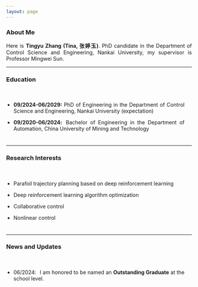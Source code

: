 ```yaml
---
layout: page
---
```


### About Me

<html>

<head>
<style>
p {
  text-align: justify;
}
span.thick {
  font-weight: bold;
}
</style>
</head>

<body>

<div>
  <p>Here is  <span class="thick">Tingyu Zhang (Tina, 张婷玉)</span>. PhD candidate in the Department of Control Science and Engineering, Nankai University, my supervisor is Professor Mingwei Sun.</p>
</div>
</body>
</html>

------

### Education

<style>
p {
  text-align: justify;
}
p.margin{
    margin-bottom: 5px;

}
span.thick {
  font-weight: bold;
}
ul {
  padding: 20px;
}
</style>

<body>
<ul>
<li><div><p class="margin"> <span class="thick">09/2024-06/2029:</span> PhD of Engineering in the Department of Control Science and Engineering, Nankai University (expectation)</p></div></li>
<li><div><p class="margin"> <span class="thick">09/2020-06/2024<h style="letter-spacing:10px">:</h></span>Bachelor of Engineering in the Department of Automation, China University of Mining and Technology </p></div></li>
</ul></body>


---

### Research Interests

<style>
p {
  text-align: justify;
}
p.margin{
    margin-bottom: 5px;

}
span.thick {
  font-weight: bold;
}
ul {
  padding: 20px;
}
</style>

<body>

<ul>
<li><div><p class="margin"> Parafoil trajectory planning based on deep reinforcement learning</p></div></li>
<li><div><p class="margin"> Deep reinforcement learning algorithm optimization</p></div></li>
<li><div><p class="margin"> Collaborative control</p></div></li>
<li><div><p class="margin"> Nonlinear control</p></div></li>
</ul></body>


---

### News and Updates

<style>
p {
  text-align: justify;
}
p.margin{
    margin-bottom: 3px;
}
span.thick {
  font-weight: bold;
}
ul {
  padding: 20px;
}
</style>
<body>

<ul>
    <li><div><p class="margin">06/2024<h style="letter-spacing:10px">:</h>I am honored to be named an <span class="thick">Outstanding Graduate</span> at the school level. </p></div></li>
</ul>

</body>

